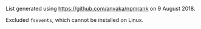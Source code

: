 List generated using https://github.com/anvaka/npmrank on 9 August 2018.

Excluded `fsevents`, which cannot be installed on Linux.

